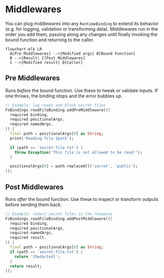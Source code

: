 # Middlewares

You can plug middlewares into any `RuntimeBinding` to extend its behavior (e.g. for logging, validation or transforming data). Middlewares run in the order you add them, passing along any changes until finally invoking the bound function and returning to the caller.

```mermaid
flowchart-elk LR
  A[Pre Middlewares] -->|Modified args| B[Bound Function]
  B -->|Result| C[Post Middlewares]
  C -->|Modified result| D[Caller]
```

## Pre Middlewares

Runs *before* the bound function. Use these to tweak or validate inputs. If one throws, the binding stops and the error bubbles up.

```dart
// Example: log reads and block secret files
FsBindings.readFileBinding.addPreMiddleware(({
  required binding,
  required positionalArgs,
  required namedArgs,
}) {
  final path = positionalArgs[0] as String;
  print('Reading file $path');

  if (path == 'secret-file.txt') {
    throw Exception('This file is not allowed to be read!');
  }

  positionalArgs[0] = path.replaceAll('secret', 'public');
});
```

## Post Middlewares

Runs *after* the bound function. Use these to inspect or transform outputs before sending them back.

```dart
// Example: redact secret files in the response
FsBindings.readFileBinding.addPostMiddleware(({
  required binding,
  required positionalArgs,
  required namedArgs,
  required result,
}) {
  final path = positionalArgs[0] as String;
  if (path == 'secret-file.txt') {
    return '[Redacted]';
  }
  return result;
});
```
